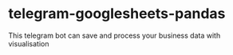 # telegram-googlesheets-pandas
This telegram bot can save and process your business data with visualisation
